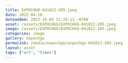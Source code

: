 ```yaml
---
title: EXPOCHGO-041022-205.jpeg
date: 2022-04-10
dateadded: 2023-10-05 21:29:13 -0700
asset: /assets/EXPOCHGO/EXPOCHGO-041022-205.jpeg
image: /assets/EXPOCHGO/EXPOCHGO-041022-205.jpeg
categories: image
gallery: expochgo
permalink: /media/expochgo/expochgo-041022-205-jpeg
layout: asset
tags: ["art", "times"]
--- 
```

